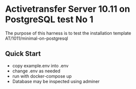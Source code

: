 # Activetransfer Server 10.11 on PostgreSQL test No 1

The purpose of this harness is to test the installation template AT/1011/minimal-on-postgresql

## Quick Start

- copy example.env into .env
- change .env as needed
- run with docker-compose up
- Database may be inspected using adminer
